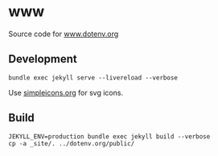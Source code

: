# www

Source code for www.dotenv.org

## Development

```
bundle exec jekyll serve --livereload --verbose
```

Use [simpleicons.org](https://simpleicons.org/) for svg icons.

## Build

```
JEKYLL_ENV=production bundle exec jekyll build --verbose
cp -a _site/. ../dotenv.org/public/
```
